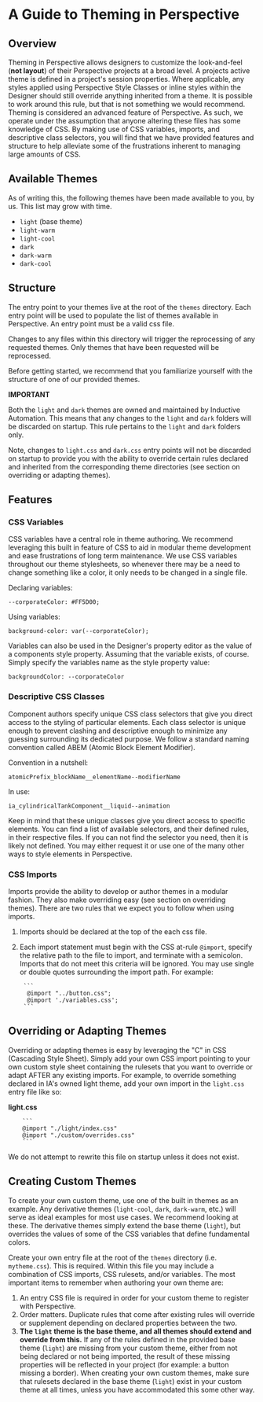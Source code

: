 # A Guide to Theming in Perspective

## Overview

Theming in Perspective allows designers to customize the look-and-feel (**not layout**) of their Perspective projects at a broad level. A projects active theme is defined in a project's session properties.  Where applicable, any styles applied using Perspective Style Classes or inline styles within the Designer should still override anything inherited from a theme.  It is possible to work around this rule, but that is not something we would recommend. Theming is considered an advanced feature of Perspective.  As such, we operate under the assumption that anyone altering these files has some knowledge of CSS. By making use of CSS variables, imports, and descriptive class selectors, you will find that we have provided features and structure to help alleviate some of the frustrations inherent to managing large amounts of CSS.

## Available Themes

As of writing this, the following themes have been made available to you, by us.  This list may grow with time.

- `light` (base theme)
- `light-warm`
- `light-cool`
- `dark`
- `dark-warm`
- `dark-cool`

## Structure

The entry point to your themes live at the root of the `themes` directory.  Each entry point will be used to populate the list of themes available in Perspective. An entry point must be a valid css file.

Changes to any files within this directory will trigger the reprocessing of any requested themes.  Only themes that have been requested will be reprocessed.

Before getting started, we recommend that you familiarize yourself with the structure of one of our provided themes.

****IMPORTANT****  

Both the `light` and `dark` themes are owned and maintained by Inductive Automation.  This means that any changes to the `light` and `dark` folders will be discarded on startup.  This rule pertains to the `light` and `dark` folders only.

Note, changes to `light.css` and `dark.css` entry points will not be discarded on startup to provide you with the ability to override certain rules declared and inherited from the corresponding theme directories (see section on overriding or adapting themes).

## Features

### CSS Variables

CSS variables have a central role in theme authoring.  We recommend leveraging this built in feature of CSS to aid in modular theme development and ease frustrations of long term maintenance.  We use CSS variables throughout our theme stylesheets, so whenever there may be a need to change something like a color, it only needs to be changed in a single file.

Declaring variables:  

`--corporateColor: #FF5D00;`  

Using variables:  

`background-color: var(--corporateColor);`

Variables can also be used in the Designer's property editor as the value of a components style property.  Assuming that the variable exists, of course.  Simply specify the variables name as the style property value:

`backgroundColor: --corporateColor`

### Descriptive CSS Classes

Component authors specify unique CSS class selectors that give you direct access to the styling of particular elements.  Each class selector is unique enough to prevent clashing and descriptive enough to minimize any guessing surrounding its dedicated purpose.  We follow a standard naming convention called ABEM (Atomic Block Element Modifier).  

Convention in a nutshell:

`atomicPrefix_blockName__elementName--modifierName`  

In use:

`ia_cylindricalTankComponent__liquid--animation`  

Keep in mind that these unique classes give you direct access to specific elements.  You can find a list of available selectors, and their defined rules, in their respective files.  If you can not find the selector you need, then it is likely not defined.  You may either request it or use one of the many other ways to style elements in Perspective.

### CSS Imports

Imports provide the ability to develop or author themes in a modular fashion.  They also make overriding easy (see section on overriding themes).  There are two rules that we expect you to follow when using imports.

1) Imports should be declared at the top of the each css file.  
2) Each import statement must begin with the CSS at-rule `@import`, specify the relative path to the file to import, and terminate with a semicolon. Imports that do not meet this criteria will be ignored. You may use single or double quotes surrounding the import path.  For example:

        ```
         @import "../button.css";  
         @import './variables.css';
        ```

## Overriding or Adapting Themes

Overriding or adapting themes is easy by leveraging the "C" in CSS (Cascading Style Sheet).  Simply add your own CSS import pointing to your own custom style sheet containing the rulesets that you want to override or adapt AFTER any existing imports.  For example, to override something declared in IA's owned light theme, add your own import in the `light.css` entry file like so:

**light.css**  

        ```
        @import "./light/index.css" 
        @import "./custom/overrides.css"
        ```

We do not attempt to rewrite this file on startup unless it does not exist.

## Creating Custom Themes

To create your own custom theme, use one of the built in themes as an example.  Any derivative themes (`light-cool`, `dark`, `dark-warm`, etc.) will serve as ideal examples for most use cases. We recommend looking at these. The derivative themes simply extend the base theme (`light`), but overrides the values of some of the CSS variables that define fundamental colors.

Create your own entry file at the root of the `themes` directory (i.e. `mytheme.css`). This is required.  Within this file you may include a combination of CSS imports, CSS rulesets, and/or variables.  The most important items to remember when authoring your own theme are:

1) An entry CSS file is required in order for your custom theme to register with Perspective.
2) Order matters. Duplicate rules that come after existing rules will override or supplement depending on declared properties between the two.
3) **The `light` theme is the base theme, and all themes should extend and override from this.** If any of the rules defined in the provided base theme (`light`) are missing from your custom theme, either from not being declared or not being imported, the result of these missing properties will be reflected in your project (for example: a button missing a border).  When creating your own custom themes, make sure that rulesets declared in the base theme (`light`) exist in your custom theme at all times, unless you have accommodated this some other way.
